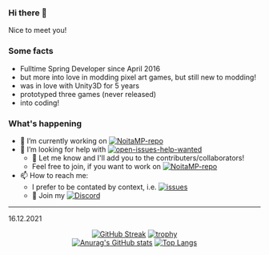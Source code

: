 ### Hi there 👋
Nice to meet you!

### Some facts
- Fulltime Spring Developer since April 2016
- but more into love in modding pixel art games, but still new to modding!
- was in love with Unity3D for 5 years
- prototyped three games (never released)
- into coding!

### What's happening
- 🔭 I’m currently working on [![NoitaMP-repo](https://img.shields.io/badge/GitHub-NoitaMP-informational?style=flat-square&logo=github)](https://github.com/Ismoh/NoitaMP)
- 🤔 I’m looking for help with [![open-issues-help-wanted](https://flat.badgen.net/github/label-issues/ismoh/noitamp/help%20wanted/open)](https://github.com/Ismoh/NoitaMP/issues?q=is%3Aopen+is%3Aissue+label%3A%22help+wanted%22)
  - 👯 Let me know and I'll add you to the contributers/collaborators!
  - Feel free to join, if you want to work on [![NoitaMP-repo](https://img.shields.io/badge/GitHub-NoitaMP-informational?style=flat-square&logo=github)](https://github.com/Ismoh/NoitaMP)
- 📫 How to reach me:
  - I prefer to be contated by context, i.e. [![issues](https://flat.badgen.net/github/issues/ismoh/noitamp?label=NoitaMP%20issues)](https://github.com/Ismoh/NoitaMP/issues?q=is%3Aissue)
  - :electric_plug: Join my [![Discord](https://img.shields.io/discord/747169041457872917?label=Discord&logo=discord&style=flat-square)](https://discord.gg/Z99g7Hx)

---
16.12.2021

<div align="center">
  
  [![GitHub Streak](http://github-readme-streak-stats.herokuapp.com?user=ismoh&hide_border=true&date_format=j%20M%5B%20Y%5D&stroke=000000)](https://git.io/streak-stats)
  [![trophy](https://github-profile-trophy.vercel.app/?username=ryo-ma&column=4&margin-w=15&margin-h=15&no-bg=true&no-frame=true)](https://github.com/ryo-ma/github-profile-trophy)  
  [![Anurag's GitHub stats](https://github-readme-stats.vercel.app/api?username=ismoh&count_private=true)](https://github.com/anuraghazra/github-readme-stats)
  [![Top Langs](https://github-readme-stats.vercel.app/api/top-langs/?username=ismoh&layout=compact&count_private=true)](https://github.com/anuraghazra/github-readme-stats)
  
</div>
